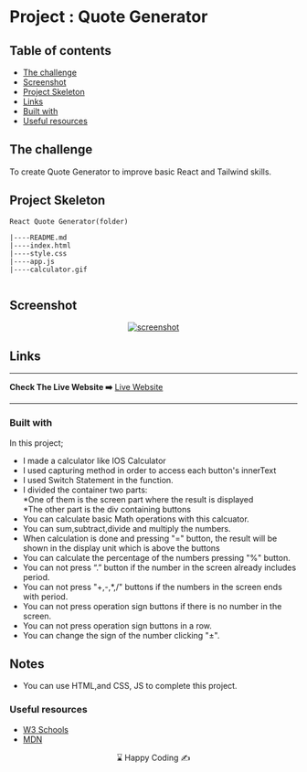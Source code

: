 # Project : Quote Generator

## Table of contents

  - [The challenge](#the-challenge)
  - [Screenshot](#screenshot)
  - [Project Skeleton ](#project-skeleton)
  - [Links](#links)
  - [Built with](#built-with)
  - [Useful resources](#useful-resources)




## The challenge
To create Quote Generator to improve basic React and Tailwind skills.


## Project Skeleton 

```
React Quote Generator(folder)

|----README.md                   
|----index.html
|----style.css
|----app.js
|----calculator.gif


```

## Screenshot
<p align="center">
<a href="https://react-quotes-app-us.netlify.app/"><img src=".gif" alt="screenshot"></a>
</p>



## Links
<hr>
<b>Check The Live Website ➡️</b> <a href="https://react-quotes-app-us.netlify.app/">Live Website</a>
<hr>

### Built with

In this project; <br>
- I made a calculator like IOS Calculator <br>
- I used capturing method in order to access each button's innerText <br>
- I used Switch Statement in the function. <br>
- I divided the container two parts: <br>
    *One of them is the screen part where the result is displayed <br>
    *The other part is the div containing buttons <br>
- You can calculate basic Math operations with this calcuator. <br>
- You can sum,subtract,divide and multiply the numbers. <br>
- When calculation is done and pressing "=" button, the result will be shown in the display unit which is above the buttons<br>
- You can calculate the percentage of the numbers pressing "%" button.<br>
- You can not press “.” button if the number in the screen already includes period.<br>
- You can not press "+,-,*,/" buttons if the numbers in the screen ends with period.<br>
- You can not press operation sign buttons if there is no number in the screen.<br>
- You can not press operation sign buttons in a row.<br>
- You can change the sign of the number clicking "±".<br>



## Notes

- You can use HTML,and CSS, JS to complete this project.

### Useful resources

- [W3 Schools](https://www.w3schools.com/) 
- [MDN](https://developer.mozilla.org/en-US/) 



<center> &#8987; Happy Coding  &#9997; </center>
